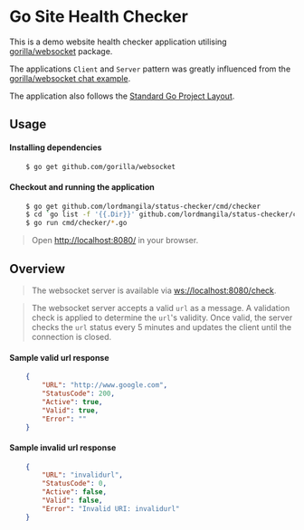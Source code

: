 # Go Site Health Checker

This is a demo website health checker application utilising
[gorilla/websocket](https://github.com/gorilla/websocket) package.

The applications `Client` and `Server` pattern was greatly influenced from
the [gorilla/websocket chat example](https://github.com/gorilla/websocket/tree/master/examples/chat).

The application also follows the [Standard Go Project Layout](https://github.com/golang-standards/project-layout).

## Usage

#### Installing dependencies

```bash
    $ go get github.com/gorilla/websocket
```

#### Checkout and running the application

```bash
    $ go get github.com/lordmangila/status-checker/cmd/checker
    $ cd `go list -f '{{.Dir}}' github.com/lordmangila/status-checker/cmd/checker` && cd ../..
    $ go run cmd/checker/*.go
```

> Open [http://localhost:8080/](http://localhost:8080/) in your browser.

## Overview

> The websocket server is available via [ws://localhost:8080/check](ws://localhost:8080/check).

> The websocket server accepts a valid `url` as a message.
> A validation check is applied to determine the `url`'s validity.
> Once valid, the server checks the `url` status every 5 minutes and updates the client until the connection is closed.

#### Sample valid url response
```json
    {
        "URL": "http://www.google.com",
        "StatusCode": 200,
        "Active": true,
        "Valid": true,
        "Error": ""
    }
```

#### Sample invalid url response
```json
    {
        "URL": "invalidurl",
        "StatusCode": 0,
        "Active": false,
        "Valid": false,
        "Error": "Invalid URI: invalidurl"
    }
```
